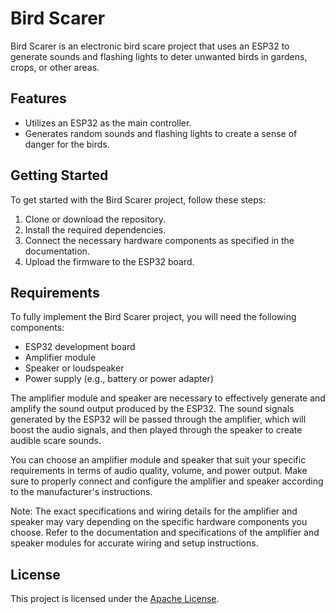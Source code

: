 # Bird Scarer

Bird Scarer is an electronic bird scare project that uses an ESP32 to generate sounds and flashing lights to deter unwanted birds in gardens, crops, or other areas.

## Features

- Utilizes an ESP32 as the main controller.
- Generates random sounds and flashing lights to create a sense of danger for the birds.

## Getting Started

To get started with the Bird Scarer project, follow these steps:

1. Clone or download the repository.
2. Install the required dependencies.
3. Connect the necessary hardware components as specified in the documentation.
4. Upload the firmware to the ESP32 board.

## Requirements

To fully implement the Bird Scarer project, you will need the following components:

- ESP32 development board
- Amplifier module
- Speaker or loudspeaker
- Power supply (e.g., battery or power adapter)

The amplifier module and speaker are necessary to effectively generate and amplify the sound output produced by the ESP32. The sound signals generated by the ESP32 will be passed through the amplifier, which will boost the audio signals, and then played through the speaker to create audible scare sounds.

You can choose an amplifier module and speaker that suit your specific requirements in terms of audio quality, volume, and power output. Make sure to properly connect and configure the amplifier and speaker according to the manufacturer's instructions.

Note: The exact specifications and wiring details for the amplifier and speaker may vary depending on the specific hardware components you choose. Refer to the documentation and specifications of the amplifier and speaker modules for accurate wiring and setup instructions.


## License

This project is licensed under the [Apache License](LICENSE).
